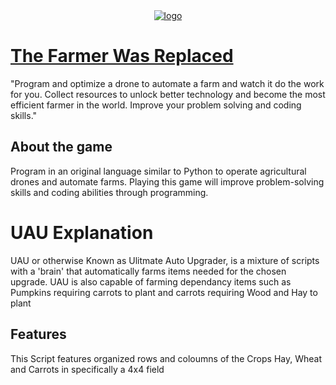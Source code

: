 <div align="center">
  <a href="https://github.com/janbocloud/TheFarmerWasReplaced/">
    <img alt="logo" src="https://cdn.akamai.steamstatic.com/steam/apps/2060160/header.jpg?t=1686987020">
  </a>
</div>

# [The Farmer Was Replaced](https://store.steampowered.com/app/2060160/The_Farmer_Was_Replaced/)
"Program and optimize a drone to automate a farm and watch it do the work for you. Collect resources to unlock better technology and become the most efficient farmer in the world. Improve your problem solving and coding skills."


## About the game
Program in an original language similar to Python to operate agricultural drones and automate farms.
Playing this game will improve problem-solving skills and coding abilities through programming.

# UAU Explanation
UAU or otherwise Known as Ulitmate Auto Upgrader, is a mixture of scripts with a 'brain' that automatically farms items needed for the chosen upgrade. UAU is also capable of farming dependancy items such as Pumpkins requiring carrots to plant and carrots requiring Wood and Hay to plant

## Features
This Script features organized rows and coloumns of the Crops Hay, Wheat and Carrots in specifically a 4x4 field


